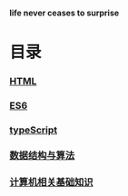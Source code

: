 #### life never ceases to surprise
# 目录
### [HTML](./HTML/README.md)
### [ES6](./ES6/README.md)
### [typeScript](./typeScript/README.md)
### [数据结构与算法](./数据结构与算法/README.md)
### [计算机相关基础知识](./计算机相关基础知识/README.md)

